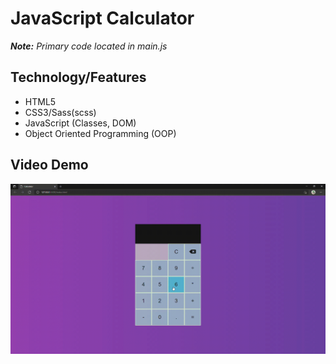 # JavaScript Calculator

_**Note:** Primary code located in main.js_

## Technology/Features

-   HTML5
-   CSS3/Sass(scss)
-   JavaScript (Classes, DOM)
-   Object Oriented Programming (OOP)

## Video Demo

![Demo](demo.gif)
